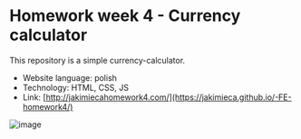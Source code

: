 # Homework week 4 - Currency calculator
This repository is a simple currency-calculator.

 - Website language: polish
 - Technology: HTML, CSS, JS
 - Link: [http://jakimiecahomework4.com/](https://jakimieca.github.io/-FE-homework4/)

![image](https://github.com/jakimieca/-FE-homework4/assets/58030208/56ce3475-af2a-4fd2-936b-986060007603)
